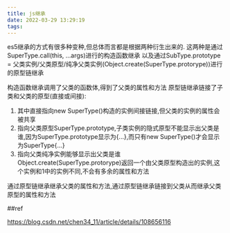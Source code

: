 ```yaml
---
title: js继承
date: 2022-03-29 13:29:19
tags:
---
```


es5继承的方式有很多种变种,但总体而言都是根据两种衍生出来的.
这两种是通过SuperType.call(this, ...args)进行的构造函数继承
以及通过SubType.prototype = 父类实例/父类原型/纯净父类实例(Object.create(SuperType.protorype))进行的原型链继承

构造函数继承调用了父类的函数体,得到了父类的属性和方法
原型链继承链接了子类和父类的原型(直接或间接):
1. 其中直接指向new SuperType()构造的实例间接链接,但父类的实例的属性会被共享
2. 指向父类原型SuperType.prototype,子类实例的隐式原型不能显示出父类是谁,因为SuperType.prototype显示为{...},而只有new SuperType()才会显示为SuperType{...}
3. 指向父类纯净实例能够显示出父类是谁 Object.create(SuperType.protorype)返回一个由父类原型构造出的实例,这个实例和1中的实例不同,不会有多余的属性和方法

通过原型链继承继承父类的属性和方法,通过原型链继承链接到父类从而继承父类原型的属性和方法

##ref

https://blog.csdn.net/chen34_11/article/details/108656116